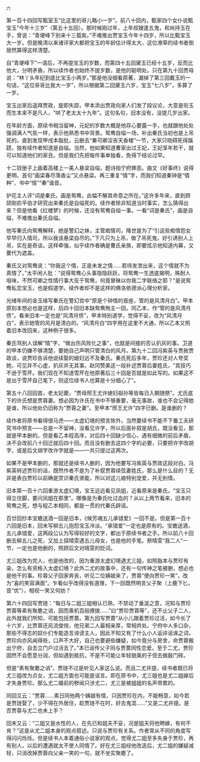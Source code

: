     六 

   第一百十四回写甄室玉“比这里的哥儿略小一岁”。前八十回内，甄家四个女仆说甄宝玉“今年十三岁”（第五十五回）。那时候刚过年，上年叔嫂逢五鬼，和尚持玉在手，曾说：“青埂峰下别来十三载矣。”不难推出贾宝玉今年十四岁，所以比甄宝玉大一岁。但是晚清以来诸评家大都把宝玉的年龄估计得太大，这位潦草的续书者倒居然算得这样清楚。

   自“青埂峰下”一语后，不再提宝玉的岁数，而第四十五回黛玉已经十五岁，反而比他大，分明矛盾，所以续作者也始终不提岁数，是他的聪明处。只在第九十回贾母说：“林丫头年纪到底比宝玉小两岁。”那是他没细看原著，漏掉了第三回戴玉的一句话，“这位哥哥比我大一岁”，所以根据第二回黛玉六岁，宝玉“七八岁”，多算了一岁。

   宝玉出家后遥拜贾政，旋即失踪，甲本添出贾政向家人们发了段议论，大意是衔玉而生本来不是凡人，“哄了老太太十九年”。这句名句，旧本没有，没提几岁出家。

   在年龄方面，原续书相当留神，元妃的岁数大概是他存心要露一手，也就跟他处处强调满人气氛一样，表示他熟悉书中背景。鸳鸯自缢一场，补出秦氏当初也是上吊死的。直到发现甲戌本脂批，云删去“秦可卿淫丧天香楼”一节，大家只晓碍死得蹊跷，独有续作者知道是自缢。当然，他如果知道曹家出过王妃，王妃享年若干，就可以知道他们的家丑。但是我们先把每件事单独看，免得下结论过早。

   十二钗册子上画着高楼上一美人悬梁自缢，题诗指宁府罪恶。曲文《好事终》说得更明，首句“画梁春尽落香尘”又点悬梁。再三重复“情”字，而我们知道秦钟是“情种”，书中“情”“秦”谐音。

   护花主人评“词是秦氏，画是鸳鸯，此幅不解其命意之所在。”这许多年来，直到顾颉刚俞平伯才研究出来秦氏是自缢死的。续作者除非知道当时事实，怎么猜得出来？但是他看《红楼梦》的时候，还没有鸳鸯自缢一事。一看“词是秦氏”，画是自缢，不难推出秦氏自缢。

   他写秦氏向鸳鸯解释，她是警幻之妹，主管痴情司，降世是为了“引这些痴情怨女早早归入情司，所以我该悬梁自尽的。”下凡只为上吊，做了吊死鬼，好引诱别人上吊，实在是奇谈。这样牵强，似乎续作者确是曹氏亲族，即要炫示他知道内幕，又要代为遮盖。

   秦氏又对鸳鸯说：“你我这个情，正是未发之情……若待发泄出来，这个情就不为真情了。”太平闲人批：“说得鸳鸯心头事隐隐跃跃，将鸳鸯一生透底揭明，殊耐人咀味，不然可卿之性情行事大反于鸳鸯，何竟冒昧以你我二字联络之耶？”是说鸳鸯私恋宝玉，也是假道学。续作者却不是这样的佛洛依德派心理分析家。

   光绪年间的金玉缘写秦氏在警幻宫中“原是个钟情的首座，管的是风清月白”。甲本原刻本想必也是这样，后四十回旧本缺鸳鸯殉主一回，同乙本，作“管的是风清月债”。看来旧本一定也是“风清月债”，甲本特别道学，觉得不妥，改为“风清月白”，表示她管的风月是清白的。“风清月白”四字用在这里不大通，所以乙本又照着旧本改回来，这种例子很多。

   秦氏骂别人误解“情”字，“做出伤风败化之事”，也就是间接的否认扒灰的事。卫道的甲本仍嫌不够清楚，要她自己声明只管清白的风月。第九十二回冯紫英与贾赦贾政谈，说贾珍告诉他说续娶的媳妇远不及秦氏。秦氏死后多年，贾珍还对人夸奖她，可见并不心虚，扒灰并无其事。赵冈赞美这一段补述贾蓉后妻姓氏，“其技巧不逊于雪芹。我们现在不知道雪芹在他原著后三十回是否就是如此写的。如果这不是出于雪芹自己笔下，则这位续书人也算是十分细心了”。

   第五十八回回首，老太妃薨，“贾母邢王尤许媳妇祖孙等皆每日入朝随祭”。尤氏底下的许氏想是贾蓉妻。想必因为许氏在书中不够重要，毫无事故，谁也不会记得她是谁，所以他处仍旧称为“贾蓉之妻”。至甲本“邢王尤许”四字已删。是谁删的？

   续作者将原书看得很马虎——太虚幻境的预言除外，当然要续书不能不下番工夫研究书中预言——总是一不留神，没看见许字，所以后面补叙是胡氏，既没看见，那就是甲本删的。但是看乙本程高序，对后四十回缺少信心，遇有细微的前后矛盾，决不会改前八十回迁就后四十回。而且没有删去这四个字的必要，只要把许字改胡字，或是后文胡字改许字就是——一共只提过这两次。

   如果不是甲本删的，那就还是续书人删的，因为他要写冯紫英与贾政这段对白。冯紫英转述贾珍的话，既然作者不是为了补叙贾蓉续弦妻姓氏，那么是什么目的？无非是表白贾珍以前确是赏识秦氏贤能，所以对这儿媳特别宠爱，并无别情。

   旧本第一百十六回重游太虚幻境，宝玉远远看见凤姐，近看原来是秦氏，“宝玉只得立住脚，要问凤姐在那里”。哪像是为秦氏吐过血的？从以上两节看来，旧本的鸳鸯之死，想与程乙本相同，都是一贯的代秦氏辟谣。

   百廿回抄本宝蟾送酒一回是旧本，《候芳魂五儿承错爱》一回不是。但是第一百十六回是旧本，回末写柳五儿抱怨宝玉冷淡。“承错爱”一定也是原有的。宝蟾送酒，五儿承错爱，这两段公认为写得较好的文字，都出于原续书者之手。所以前八十回删去柳五儿之死，又加上探晴雯遇五儿母女，也是他的手笔。祭晴雯“我二人”一节，一定也是他删的，照顾后文对晴雯的贬词。

   尤三姐改为完人，也是他改的，因为重游太虚幻境遇尤三姐，如照脂本与贾珍有染，怎么有资格入太虚幻境？此外二尤的故事中，还有一句传神之笔被删，想必也是他干的事。珍蓉父子回家奔丧，听见二位姨娘来了，贾蓉“便向贾珍一笑”，改为“喜的笑容满面”。乍看似乎改得没有道理，下一回既然明言父子聚（上鹿下匕，音“优”），相视一笑又何妨？

   第六十四回写贾琏：“每日与二姐三姐相认已熟，不禁动了垂涎之意，况知与贾珍贾蓉等素有聚麀之诮，因而乘机百般撩拨……”曰“贾珍贾蓉等”，还不止父子二人，此外就我们所知，可能包括贾蔷。第九回写贾蔷“从小儿跟着贾珍过活，如今长了十六岁，比贾蓉还风流俊俏，他兄弟二人最相亲厚，常相共处。宁府中人多口杂，那些不得志的奴仆们专能造言诽谤主人，因此不知又有了什么小人诟谇谣诼之词，贾珍向亦风闻得些，口声不大好，自己也要避些嫌疑，如今竟分与房舍，命贾蓉搬出宁府，自去立门户过活去了。”本已谣传父子同与贾蔷同性恋爱。至于二尤，贾珍固然不会愿意分润，但如遇到抵抗，不是不可能让年轻貌美的子侄去做敲门砖。

   但是“素有聚麀之诮”，贾琏不过是听见人家这么说。而且二尤并提，续书者既已将尤三姐改为贞女，尤二姐方面也可能是谣言。即在原书中，尤三姐也是尤二姐嫁后才失身贾珍。那么尤二婚前的秽闻只涉尤二，尤三是被姐姐的名声带累的。

   同回又云：“贾蓉……素日同他两个姨娘有情，只因贾珍在内，不能畅意，如今若是贾琏娶了，少不得在外居住，趁贾琏不在时，好去鬼混……”又是二尤并提。是否贾蓉与尤二也未上手？

   回末又云：“二姐又是水性的人，在先已和姐夫不妥，况是姐夫将他聘嫁，有何不肯？”这是从尤二姐本身的观点叙述。只说与贾珍有关系。作者常从不同的角度写得闪闪烁烁。但是续书人本着通俗小说家的观点，觉得尤二姐至多失身于贾珍，再有别人，以后的遭遇就太不使人同情了。好在尤三姐经他改造后，尤二姐的嫌疑减轻，只消改掉贾蓉向父亲一笑的一句，就不坐实聚麀了。


